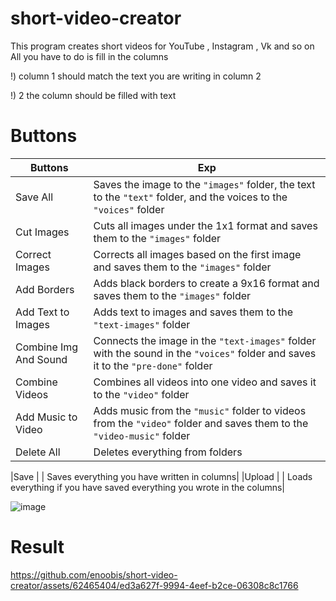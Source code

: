 # short-video-creator

This program creates short videos for YouTube , Instagram , Vk and so on
All you have to do is fill in the columns

!) column 1 should match the text you are writing in column 2

!) 2 the column should be filled with text

# Buttons 
| Buttons           | Exp                                                                                                        |
| ----------------- | ---------------------------------------------------------------------------------------------------------- |
| Save All          | Saves the image to the `"images"` folder, the text to the `"text"` folder, and the voices to the `"voices"` folder |
| Cut Images        | Cuts all images under the 1x1 format and saves them to the `"images"` folder                                  |
| Correct Images    | Corrects all images based on the first image and saves them to the `"images"` folder                           |
| Add Borders       | Adds black borders to create a 9x16 format and saves them to the `"images"` folder                            |
| Add Text to Images| Adds text to images and saves them to the `"text-images"` folder                                               |
| Combine Img And Sound| Connects the image in the `"text-images"` folder with the sound in the `"voices"` folder and saves it to the `"pre-done"` folder |
| Combine Videos    | Combines all videos into one video and saves it to the `"video"` folder                                        |
| Add Music to Video| Adds music from the `"music"` folder to videos from the `"video"` folder and saves them to the `"video-music"` folder |
| Delete All        | Deletes everything from folders                                                                              |


|Save |   | Saves everything you have written in columns|
|Upload | | Loads everything if you have saved everything you wrote in the columns|


![image](https://github.com/enoobis/short-video-creator/assets/62465404/2223e59a-27c4-4f5e-bfbb-ac32672a786a)

# Result

https://github.com/enoobis/short-video-creator/assets/62465404/ed3a627f-9994-4eef-b2ce-06308c8c1766



